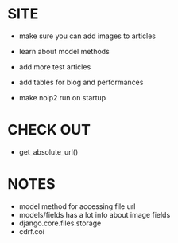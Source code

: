 # SITE
  - make sure you can add images to articles
  - learn about model methods
  - add more test articles
  - add tables for blog and performances

  - make noip2 run on startup

# CHECK OUT
  - get_absolute_url()

# NOTES
  - model method for accessing file url
  - models/fields has a lot info about image fields
  - django.core.files.storage
  - cdrf.coi
